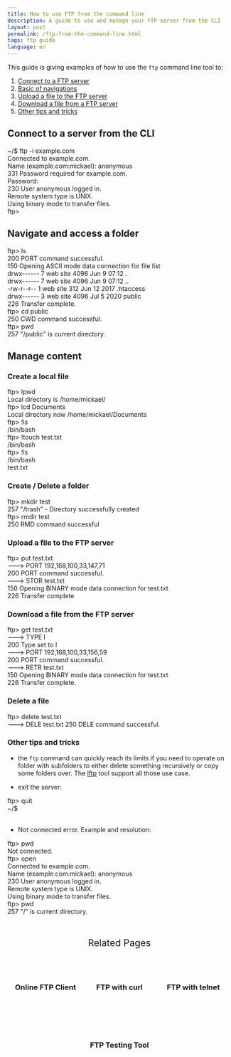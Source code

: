 ```yaml
---
title: How to use FTP from the command line
description: A guide to use and manage your FTP server from the CLI
layout: post
permalink: /ftp-from-the-command-line.html
tags: ftp guide
language: en
---
```


This guide is giving examples of how to use the `ftp` command line tool to:
1. [Connect to a FTP server](#connect-to-a-server-from-the-cli)
2. [Basic of navigations](#navigate-and-access-a-folder)
3. [Upload a file to the FTP server](#upload-a-file-to-the-ftp-server)
4. [Download a file from a FTP server](#download-a-file-from-the-ftp-server)
5. [Other tips and tricks](#other-tips-and-tricks)

## Connect to a server from the CLI

<div class="terminal">
<span class="prompt">~/$ </span>ftp -i example.com<br>
<span class="stdout">
Connected to example.com.<br>
Name (example.com:mickael): </span>anonymous<br>
<span class="stdout">
331 Password required for example.com.<br>
Password:<br>
230 User anonymous logged in.<br>
Remote system type is UNIX.<br>
Using binary mode to transfer files.<br>
ftp><br>
</span>
</div>

## Navigate and access a folder

<div class="terminal">
<span class="prompt">ftp> </span>ls<br>
<span class="stdout">
200 PORT command successful.<br>
150 Opening ASCII mode data connection for file list<br>
drwx------   7 web site     4096 Jun  9 07:12 .<br>
drwx------   7 web site     4096 Jun  9 07:12 ..<br>
-rw-r--r--   1 web site      312 Jun 12  2017 .htaccess<br>
drwx------   3 web site     4096 Jul  5  2020 public<br>
226 Transfer complete.<br></span>
<span class="prompt">ftp> </span>cd public<br>
<span class="stdout">
250 CWD command successful.
</span><br>
<span class="prompt">ftp> </span>pwd<br>
<span class="stdout">
257 "/public" is current directory.
</span>
</div>

## Manage content

### Create a local file

<div class="terminal">
<span class="prompt">ftp> </span>lpwd<br>
<span class="stdout">
Local directory is /home/mickael/<br>
</span>
<span class="prompt">ftp> </span>lcd Documents<br>
<span class="stdout">
Local directory now /home/mickael/Documents<br>
</span>
<span class="prompt">ftp> </span>!ls<br>
<span class="stdout">
/bin/bash
</span><br>
<span class="prompt">ftp> </span>!touch test.txt<br>
<span class="stdout">
/bin/bash
</span><br>
<span class="prompt">ftp> </span>!ls<br>
<span class="stdout">
/bin/bash<br>
test.txt
</span><br>
</div>

### Create / Delete a folder

<div class="terminal">
<span class="prompt">ftp> </span>mkdir test<br>
<span class="stdout">
257 "/trash" - Directory successfully created<br>
</span>
<span class="prompt">ftp> </span>rmdir test<br>
<span class="stdout">
250 RMD command successful<br>
</span>
</div>


### Upload a file to the FTP server
<div class="terminal">
<span class="prompt">ftp> </span>put test.txt<br>
<span class="stdout">
---> PORT 192,168,100,33,147,71<br>
200 PORT command successful.<br>
---> STOR test.txt<br>
150 Opening BINARY mode data connection for test.txt<br>
226 Transfer complete<br>
</span>
</div>

### Download a file from the FTP server

<div class="terminal">
<span class="prompt">ftp> </span>get test.txt<br>
<span class="stdout">
---> TYPE I<br>
200 Type set to I<br>
---> PORT 192,168,100,33,156,59<br>
200 PORT command successful.<br>
---> RETR test.txt<br>
150 Opening BINARY mode data connection for test.txt<br>
226 Transfer complete.<br>
</span>
</div>

### Delete a file

<div class="terminal">
<span class="prompt">ftp> </span>delete test.txt<br>
<span class="stdout">
---> DELE test.txt
250 DELE command successful.
</span>
</div>

### Other tips and tricks

- the `ftp` command can quickly reach its limits if you need to operate on folder with subfolders to either delete something recursively or copy some folders over. The [lftp](https://lftp.yar.ru/) tool support all those use case.

- exit the server:
<div class="terminal">
<span class="prompt">ftp> </span>quit<br>
<span class="prompt">~/$ </span><br>
</div><br>

- Not connected error. Example and resolution:
<div class="terminal">
<span class="prompt">ftp> </span>pwd<br>
<span class="stdout">
Not connected.
</span><br>
<span class="prompt">ftp> </span>open<br>
<span class="stdout">
Connected to example.com.<br>
Name (example.com:mickael): </span>anonymous<br>
<span class="stdout">
230 User anonymous logged in.<br>
Remote system type is UNIX.<br>
Using binary mode to transfer files.<br>
</span>
<span class="prompt">ftp> </span>pwd<br>
<span class="stdout">
257 "/" is current directory.<br>
</span>
</div>

<div class="related">
    <div class="title">
        Related Pages <br>
        <img src="https://mickael.kerjean.me/assets/img/arrow_bottom.png"/>
    </div>
    <div class="related_content">
        <a href="{% post_url 2019-11-26-ftp-web-client %}"><h3 class="no-anchor">Online FTP Client</h3></a><a href="{% post_url 2020-09-29-doing-ftp-with-curl %}"><h3 class="no-anchor">FTP with curl</h3></a><a href="{% post_url 2021-08-07-ftp-with-telnet %}"><h3 class="no-anchor">FTP with telnet</h3></a><a href="{% post_url 2020-08-04-ftp-testing-tool %}"><h3 class="no-anchor">FTP Testing Tool</h3></a>
    </div>
</div>

<style>
.related{ text-align:center;margin-top:50px;}
.related .title{
    font-size: 1.5em;
    margin-top: 30px;
}
.related .title img{
    animation: bounce 1s infinite alternate;
    width: 16px;
    height: 17px;
}
.related .related_content { margin-top:5px; }
.related .related_content h3 {
    background: var(--bg-color);
    padding: 50px 0;
    border-radius: 5px;
    margin: 0!important;
}
.related .related_content a{
    display: inline-block;
    width: calc(33% - 10px);
    padding: 5px;
    text-decoration: none!important;
}
.related .related_content a:hover{
    transform: scale(1.1);
    transition: ease 0.3s transform;
}
.related .related_content a:hover h3{
    background: var(--emphasis-primary);
    transition: ease 0.3s background;
}

@media only screen and (max-width: 550px) {
    .related .related_content a{ width: 100%; }
}
@keyframes bounce {
    from {
        transform: translate3d(0,0,0);
    }
    to {
        transform: translate3d(0,-8px,0);
    }
}
</style>
